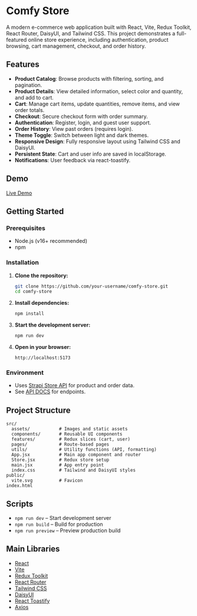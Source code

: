 # Comfy Store

A modern e-commerce web application built with React, Vite, Redux Toolkit, React Router, DaisyUI, and Tailwind CSS. This project demonstrates a full-featured online store experience, including authentication, product browsing, cart management, checkout, and order history.

## Features

- **Product Catalog**: Browse products with filtering, sorting, and pagination.
- **Product Details**: View detailed information, select color and quantity, and add to cart.
- **Cart**: Manage cart items, update quantities, remove items, and view order totals.
- **Checkout**: Secure checkout form with order summary.
- **Authentication**: Register, login, and guest user support.
- **Order History**: View past orders (requires login).
- **Theme Toggle**: Switch between light and dark themes.
- **Responsive Design**: Fully responsive layout using Tailwind CSS and DaisyUI.
- **Persistent State**: Cart and user info are saved in localStorage.
- **Notifications**: User feedback via react-toastify.

## Demo

[Live Demo](https://my-comfystore-project.netlify.app/)

## Getting Started

### Prerequisites

- Node.js (v16+ recommended)
- npm

### Installation

1. **Clone the repository:**

   ```sh
   git clone https://github.com/your-username/comfy-store.git
   cd comfy-store
   ```

2. **Install dependencies:**

   ```sh
   npm install
   ```

3. **Start the development server:**

   ```sh
   npm run dev
   ```

4. **Open in your browser:**
   ```
   http://localhost:5173
   ```

### Environment

- Uses [Strapi Store API](https://strapi-store-server.onrender.com/api) for product and order data.
- See [API DOCS](https://documenter.getpostman.com/view/18152321/2s9Xy5KpTi) for endpoints.

## Project Structure

```
src/
  assets/           # Images and static assets
  components/       # Reusable UI components
  features/         # Redux slices (cart, user)
  pages/            # Route-based pages
  utils/            # Utility functions (API, formatting)
  App.jsx           # Main app component and router
  Store.jsx         # Redux store setup
  main.jsx          # App entry point
  index.css         # Tailwind and DaisyUI styles
public/
  vite.svg          # Favicon
index.html
```

## Scripts

- `npm run dev` – Start development server
- `npm run build` – Build for production
- `npm run preview` – Preview production build

## Main Libraries

- [React](https://react.dev/)
- [Vite](https://vitejs.dev/)
- [Redux Toolkit](https://redux-toolkit.js.org/)
- [React Router](https://reactrouter.com/)
- [Tailwind CSS](https://tailwindcss.com/)
- [DaisyUI](https://daisyui.com/)
- [React Toastify](https://fkhadra.github.io/react-toastify/)
- [Axios](https://axios-http.com/)
